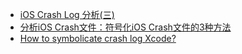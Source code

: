 * [iOS Crash Log 分析(三)](http://blog.csdn.net/xy_26207005/article/details/51321309)
* [分析iOS Crash文件：符号化iOS Crash文件的3种方法](http://wufawei.com/2014/03/symbolicating-ios-crash-logs/)
* [How to symbolicate crash log Xcode?](https://stackoverflow.com/questions/25855389/how-to-symbolicate-crash-log-xcode)
